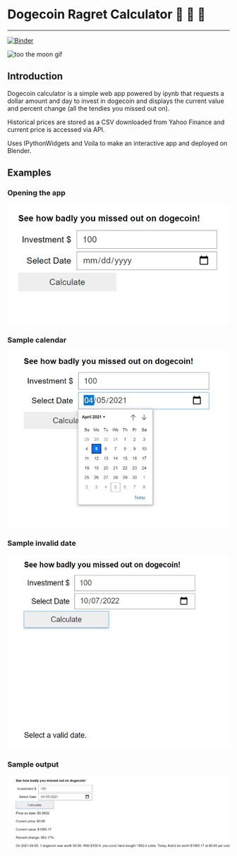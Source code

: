 # Dogecoin Ragret Calculator :rocket: :rocket: :rocket:
---
[![Binder](https://mybinder.org/badge_logo.svg)](https://mybinder.org/v2/gh/jordan-pierre/dogecoin_calculator/main?filepath=%2Fvoila%2Frender%2Fdoge-calculator.ipynb)

![too the moon gif](https://media.giphy.com/media/Ogak8XuKHLs6PYcqlp/giphy.gif)

## Introduction
Dogecoin calculator is a simple web app powered by ipynb that requests a dollar amount and day to invest in dogecoin and displays the current value and percent change (all the tendies you missed out on).

Historical prices are stored as a CSV downloaded from Yahoo Finance and current price is accessed via API.

Uses IPythonWidgets and Voila to make an interactive app and deployed on Blender.

## Examples

### Opening the app
![Start Example](demo/doge_calc_example.jpg?raw=true "Title")

### Sample calendar
![Start Example](demo/doge_calendar_widget.jpg?raw=true "Title")

### Sample invalid date
![Start Example](demo/doge_error_handling.jpg?raw=true "Title")

### Sample output
![Start Example](demo/doge_sample_out.jpg?raw=true "Title")